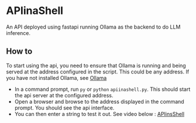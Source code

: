 # APIinaShell
An API deployed using fastapi running Ollama as the backend to do LLM inference.

## How to
To start using the api, you need to ensure that Ollama is running and being served at the address configured in the script. This could be any address. If you have not installed Ollama, see [Ollama](https://ollama.com)
- In a command prompt, run `py` or `python` `apiinashell.py`.
This should start the api server at the configured address.
- Open a browser and browse to the address displayed in the command prompt. You should see the api interface.
- You can then enter a string to test it out. See video below :
[APIinsShell](https://github.com/perpendicularai/APIinaShell/assets/146530480/87491a67-4691-4574-90ae-ed55d4126b58)

